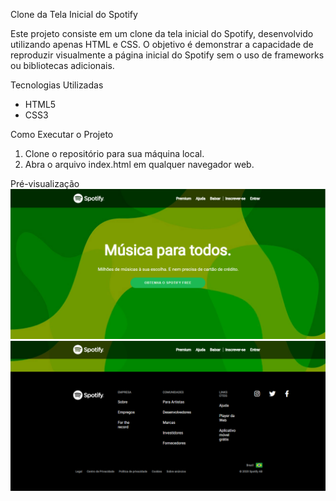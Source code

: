 Clone da Tela Inicial do Spotify

Este projeto consiste em um clone da tela inicial do Spotify, desenvolvido utilizando apenas HTML e CSS. O objetivo é demonstrar a capacidade de reproduzir visualmente a página inicial do Spotify sem o uso de frameworks ou bibliotecas adicionais.

Tecnologias Utilizadas

* HTML5
* CSS3

Como Executar o Projeto

1. Clone o repositório para sua máquina local.
2. Abra o arquivo index.html em qualquer navegador web.

  Pré-visualização
![Login Page Preview](pagewebb.png)
![Login Page Preview](pageweb.png)
